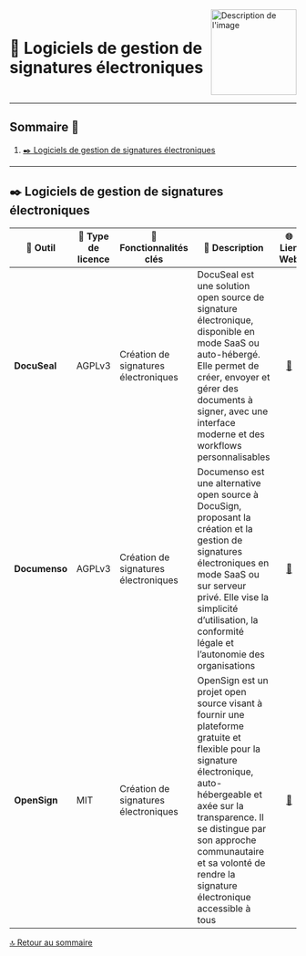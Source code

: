 <div style="display: flex; align-items: center; justify-content: space-between;">
  <h1>📄 Logiciels de gestion de signatures électroniques</h1>
  <img src="Img/switchtoopen1.png" alt="Description de l'image" width="150" height="150">
</div>

---

## Sommaire 📖 <a id="sommaire"></a>
1. [✒️ Logiciels de gestion de signatures électroniques](#logiciels-signatures)

---

## ✒️ Logiciels de gestion de signatures électroniques <a id="logiciels-signatures"></a>

| 🌟 **Outil** | 🔑 **Type de licence** | 🚀 **Fonctionnalités clés** | 📝 **Description** | 🌐 **Lien Web** |
|---|---|---|---|---|
| **DocuSeal** | AGPLv3  | Création de signatures électroniques | DocuSeal est une solution open source de signature électronique, disponible en mode SaaS ou auto-hébergé. Elle permet de créer, envoyer et gérer des documents à signer, avec une interface moderne et des workflows personnalisables | <div align="center"><a href="https://www.docuseal.co/">🔗</a></div> |
| **Documenso** | AGPLv3  | Création de signatures électroniques | Documenso est une alternative open source à DocuSign, proposant la création et la gestion de signatures électroniques en mode SaaS ou sur serveur privé. Elle vise la simplicité d’utilisation, la conformité légale et l’autonomie des organisations | <div align="center"><a href="https://github.com/documenso/documenso">🔗</a></div> |
| **OpenSign** | MIT | Création de signatures électroniques | OpenSign est un projet open source visant à fournir une plateforme gratuite et flexible pour la signature électronique, auto-hébergeable et axée sur la transparence. Il se distingue par son approche communautaire et sa volonté de rendre la signature électronique accessible à tous | <div align="center"><a href="https://github.com/OpenSignLabs/OpenSign">🔗</a></div> |

[🔝 Retour au sommaire](#sommaire)
